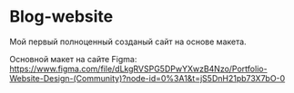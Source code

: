 # Blog-website

Мой первый полноценный созданый сайт на основе макета.

Основной макет на сайте Figma: https://www.figma.com/file/dLkgRVSPG5DPwYXwzB4Nzo/Portfolio-Website-Design-(Community)?node-id=0%3A1&t=jS5DnH21pb73X7bO-0